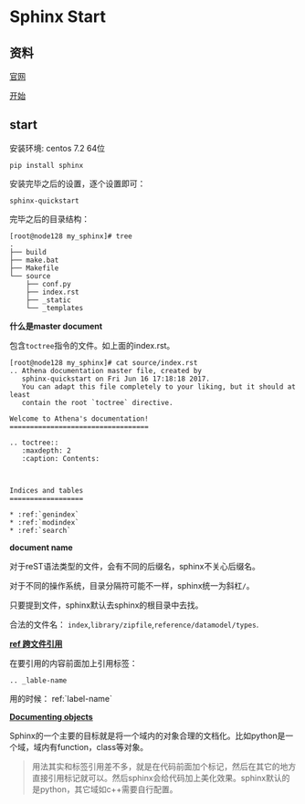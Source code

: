 # Sphinx Start

## 资料

[官网](http://www.sphinx-doc.org/en/stable/index.html)

[开始](http://www.sphinx-doc.org/en/stable/tutorial.html)

## start

安装环境: centos 7.2 64位

`pip install sphinx`


安装完毕之后的设置，逐个设置即可：

`sphinx-quickstart`


完毕之后的目录结构：

```
[root@node128 my_sphinx]# tree
.
├── build
├── make.bat
├── Makefile
└── source
    ├── conf.py
    ├── index.rst
    ├── _static
    └── _templates
```

**什么是master document**

包含`toctree`指令的文件。如上面的index.rst。

```
[root@node128 my_sphinx]# cat source/index.rst 
.. Athena documentation master file, created by
   sphinx-quickstart on Fri Jun 16 17:18:18 2017.
   You can adapt this file completely to your liking, but it should at least
   contain the root `toctree` directive.

Welcome to Athena's documentation!
==================================

.. toctree::
   :maxdepth: 2
   :caption: Contents:



Indices and tables
==================

* :ref:`genindex`
* :ref:`modindex`
* :ref:`search`
```

**document name**

对于reST语法类型的文件，会有不同的后缀名，sphinx不关心后缀名。

对于不同的操作系统，目录分隔符可能不一样，sphinx统一为斜杠`/`。

只要提到文件，sphinx默认去sphinx的根目录中去找。

合法的文件名： `index`,`library/zipfile`,`reference/datamodel/types`.


**[ref 跨文件引用](http://www.sphinx-doc.org/en/stable/markup/inline.html#role-ref)**

在要引用的内容前面加上引用标签：

`.. _lable-name`

用的时候：  ref:\`label-name\`


**[Documenting objects](http://www.sphinx-doc.org/en/stable/tutorial.html#enumerate)**

Sphinx的一个主要的目标就是将一个域内的对象合理的文档化。比如python是一个域，域内有function，class等对象。

> 用法其实和标签引用差不多，就是在代码前面加个标记，然后在其它的地方直接引用标记就可以。然后sphinx会给代码加上美化效果。sphinx默认的是python，其它域如c++需要自行配置。




